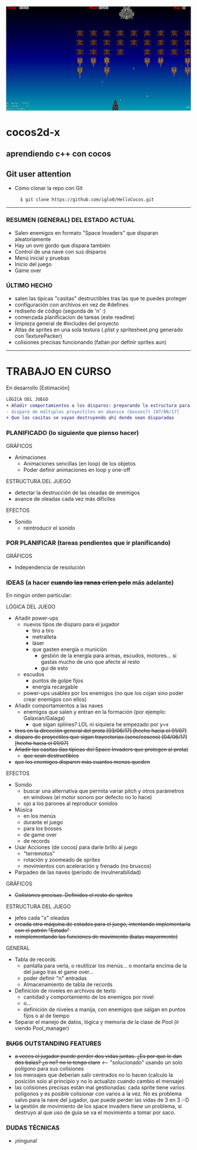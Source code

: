 ![nice screenshot!](/Resources/HelloCocos.jpg)
<!--![status](https://dl2.pushbulletusercontent.com/JXwF9psx3Dcsh9vST2ElAgx3TNk398EX/IMG_1969.PNG)-->
<!--img src="http://www.cocos2d-x.org/attachments/801/cocos2dx_portrait.png" width=100-->

<!-- colores
```diff
+ esto sale en verde
-  y esto en rojo
```

tabla col | col
-- | --
fila | fila
-->

# cocos2d-x
## aprendiendo c++ con cocos

Git user attention
-------------------

* Cómo clonar la repo con Git

        $ git clone https://github.com/iglo0/HelloCocos.git

---

### RESUMEN (GENERAL) DEL ESTADO ACTUAL

- Salen enemigos en formato "Space Invaders" que disparan aleatoriamente
- Hay un ovni gordo que dispara también
- Control de una nave con sus disparos
- Menú inicial y pruebas
- Inicio del juego
- Game over

### ÚLTIMO HECHO

- salen las típicas "casitas" destructibles tras las que te puedes proteger
- configuración con archivos en vez de #defines
- rediseño de código (segunda de 'n' :)
- comenzada planificacion de tareas (este readme)
- limpieza general de #includes del proyecto
- Atlas de sprites en una sola textura (.plist y spritesheet.png generado con TexturePacker)
- colisiones precisas funcionando (faltan por definir sprites aun)

----
# TRABAJO EN CURSO
En desarrollo [Estimación]
```diff
LÓGICA DEL JUEGO
+ Añadir comportamientos a los disparos: preparando la estructura para hacer esto
- disparo de múltiples proyectiles en abanico (bosses?) [07/06/17]
+ Que las casitas se vayan destruyendo ahí donde sean disparadas
```


### PLANIFICADO (lo siguiente que pienso hacer)

GRÁFICOS
- Animaciones
	- Animaciones sencillas (en loop) de los objetos
	- Poder definir animaciones en loop y one-off

ESTRUCTURA DEL JUEGO
- detectar la destrucción de las oleadas de enemigos
- avance de oleadas cada vez más dificiles

EFECTOS
- Sonido
	- reintroducir el sonido


### POR PLANIFICAR (tareas pendientes que ir planificando)

GRÁFICOS
- Independencia de resolución


### IDEAS (a hacer ~~cuando las ranas críen pelo~~ más adelante)

En ningún orden particular:

LÓGICA DEL JUEGO
- Añadir power-ups
	- nuevos tipos de disparo para el jugador
		- tiro a tiro
		- metralleta
		- láser
		- que gasten energía o munición
			- gestión de la energía para armas, escudos, motores... si gastas mucho de uno que afecte al resto
			- gui de esto
	- escudos
		- puntos de golpe fijos
		- energía recargable
	- power-ups usables por los enemigos (no que los cojan sino poder crear enemigos con ellos)
- Añadir comportamientos a las naves
	- enemigos que salen y entran en la formación (por ejemplo: Galaxian/Galaga)
		- que sigan splines? LOL ni siquiera he empezado por y=x
- ~~tiros en la dirección general del prota [03/06/17] [hecho hacia el 01/07]~~
- ~~disparo de proyectiles que sigan trayectorias (seno/coseno) [04/06/17] [hecho hacia el 01/07]~~
- ~~Añadir las casitas (las típicas del Space Invaders que protegen al prota)~~
	- ~~que sean destructibles~~
- ~~que los enemigos disparen más cuantos menos queden~~

EFECTOS
- Sonido
	- buscar una alternativa que permita variar pitch y otros parámetros en windows (el motor sonoro por defecto no lo hace)
	- ojo a los parones al reproducir sonidos
- Música
	- en los menús
	- durante el juego
	- para los bosses
	- de game over
	- de records
- Usar Acciones (de cocos) para darle brillo al juego
	- "terremotos"
	- rotación y zoomeado de sprites
	- movimientos con aceleración y frenado (no bruscos)
- Parpadeo de las naves (periodo de invulnerabilidad)

GRÁFICOS
- ~~Colisiones precisas. Definidos el resto de sprites~~

ESTRUCTURA DEL JUEGO
- jefes cada "x" oleadas
- ~~creada otra máquina de estados para el juego, intentando implementarla con el patrón "Estado"~~
- ~~reimplementando las funciones de movimiento (balas mayormente)~~

GENERAL
- Tabla de records
	- pantalla para verla, o reutilizar los menús... o montarla encima de la del juego tras el game over...
	- poder definir "n" entradas
	- Almacenamiento de tabla de records
- Definición de niveles en archivos de texto
	- cantidad y comportamiento de los enemigos por nivel
	- o...
	- definición de niveles a manija, con enemigos que salgan en puntos fijos o al de tiempo
- Separar el manejo de datos, lógica y memoria de la clase de Pool (ir viendo Pool_manager)	

### ~~BUGS~~ OUTSTANDING FEATURES
- ~~a veces el jugador puede perder dos vidas juntas. ¿Es por que le dan dos balas? ¿o no? no lo tengo claro~~ <-- "solucionado" usando un solo polígono para sus colisiones
- los mensajes que deberían salir centrados no lo hacen (calculo la posición solo al principio y no lo actualizo cuando cambio el mensaje)
- las colisiones precisas están mal gestionadas: cada sprite tiene varios polígonos y es posible colisionar con varios a la vez. No es problema salvo para la nave del jugador, que puede perder las vidas de 3 en 3 :-D
- la gestión de movimiento de los space invaders tiene un problema, si destruyo al que uso de guía se va el movimiento a tomar por saco.

### DUDAS TÉCNICAS

- ¡ninguna!
